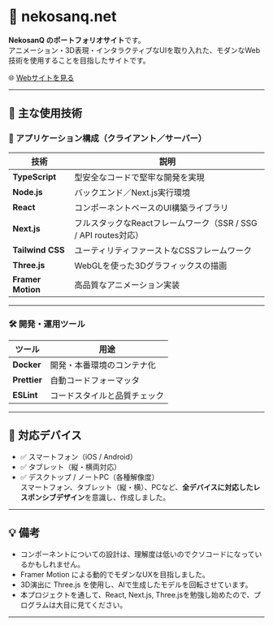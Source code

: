 # 🐾 nekosanq.net

**NekosanQ のポートフォリオサイト**です。  
アニメーション・3D表現・インタラクティブなUIを取り入れた、モダンなWeb技術を使用することを目指したサイトです。

🌐 [Webサイトを見る](https://www.nekosanq.net)

---

## 🚀 主な使用技術

### 🧩 アプリケーション構成（クライアント／サーバー）

| 技術              | 説明                                                            |
| ----------------- | --------------------------------------------------------------- |
| **TypeScript**    | 型安全なコードで堅牢な開発を実現                                |
| **Node.js**       | バックエンド／Next.js実行環境                                   |
| **React**         | コンポーネントベースのUI構築ライブラリ                          |
| **Next.js**       | フルスタックなReactフレームワーク（SSR / SSG / API routes対応） |
| **Tailwind CSS**  | ユーティリティファーストなCSSフレームワーク                     |
| **Three.js**      | WebGLを使った3Dグラフィックスの描画                             |
| **Framer Motion** | 高品質なアニメーション実装                                      |

---

### 🛠️ 開発・運用ツール

| ツール       | 用途                         |
| ------------ | ---------------------------- |
| **Docker**   | 開発・本番環境のコンテナ化   |
| **Prettier** | 自動コードフォーマッタ       |
| **ESLint**   | コードスタイルと品質チェック |

---

## 📱 対応デバイス

- ✅ スマートフォン（iOS / Android）
- ✅ タブレット（縦・横両対応）
- ✅ デスクトップ / ノートPC（各種解像度）<br>
  スマートフォン、タブレット（縦・横）、PCなど、**全デバイスに対応したレスポンシブデザイン**を意識し、作成しました。

---

## 💡 備考

- コンポーネントについての設計は、理解度は低いのでクソコードになっているかもしれません。
- Framer Motion による動的でモダンなUXを目指しました。
- 3D演出に Three.js を使用し、AIで生成したモデルを回転させています。
- 本プロジェクトを通して、React, Next.js, Three.jsを勉強し始めたので、プログラムは大目に見てください。

---
